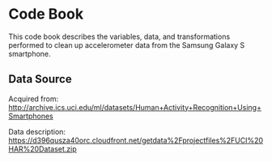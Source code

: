 # Code Book

This code book describes the variables, data, and transformations performed to clean up accelerometer data from the Samsung Galaxy S smartphone.

## Data Source
Acquired from: http://archive.ics.uci.edu/ml/datasets/Human+Activity+Recognition+Using+Smartphones

Data description: https://d396qusza40orc.cloudfront.net/getdata%2Fprojectfiles%2FUCI%20HAR%20Dataset.zip 
